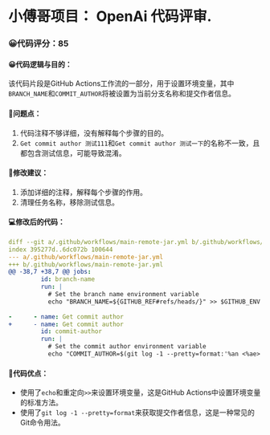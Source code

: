 # 小傅哥项目： OpenAi 代码评审.
### 😀代码评分：85
#### 😀代码逻辑与目的：
该代码片段是GitHub Actions工作流的一部分，用于设置环境变量，其中`BRANCH_NAME`和`COMMIT_AUTHOR`将被设置为当前分支名称和提交作者信息。

#### 🤔问题点：
1. 代码注释不够详细，没有解释每个步骤的目的。
2. `Get commit author 测试111`和`Get commit author 测试一下`的名称不一致，且都包含测试信息，可能导致混淆。

#### 🎯修改建议：
1. 添加详细的注释，解释每个步骤的作用。
2. 清理任务名称，移除测试信息。

#### 💻修改后的代码：
```yaml
diff --git a/.github/workflows/main-remote-jar.yml b/.github/workflows/main-remote-jar.yml
index 395277d..6dc072b 100644
--- a/.github/workflows/main-remote-jar.yml
+++ b/.github/workflows/main-remote-jar.yml
@@ -38,7 +38,7 @@ jobs:
         id: branch-name
         run: |
           # Set the branch name environment variable
           echo "BRANCH_NAME=${GITHUB_REF#refs/heads/}" >> $GITHUB_ENV
 
-      - name: Get commit author
+      - name: Get commit author
         id: commit-author
         run: |
           # Set the commit author environment variable
           echo "COMMIT_AUTHOR=$(git log -1 --pretty=format:'%an <%ae>')" >> $GITHUB_ENV
```

#### 🌟代码优点：
- 使用了`echo`和重定向`>>`来设置环境变量，这是GitHub Actions中设置环境变量的标准方法。
- 使用了`git log -1 --pretty=format`来获取提交作者信息，这是一种常见的Git命令用法。